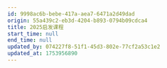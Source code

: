 ```yaml
---
id: 9998ac6b-bebe-417a-aea7-6471a2d49dad
origin: 55a439c2-eb3d-4204-b893-0794b09cdca4
title: 2025启发课程
start_time: null
end_time: null
updated_by: 074227f8-51f1-45d3-802e-77cf2a53c1e2
updated_at: 1753956890
---
```

